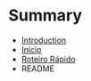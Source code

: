 # Summary

* [Introduction](README.md)
* [Início](inicio.md)
* [Roteiro Rápido](roteiro_rapido.md)
* README

